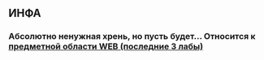 ## ИНФА
### Абсолютно ненужная хрень, но пусть будет... Относится к [предметной области WEB (последние 3 лабы)](https://github.com/dYGamma/VuzUC/tree/main/6SEM/WEB)
